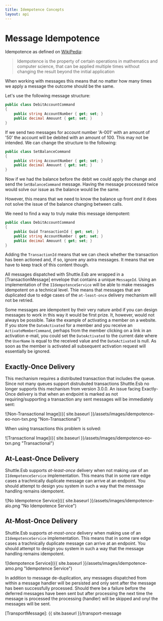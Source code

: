 ```yaml
---
title: Idempotence Concepts
layout: api
---
```

# Message Idempotence

Idempotence as defined on [WikiPedia](https://en.wikipedia.org/wiki/Idempotence):

> Idempotence is the property of certain operations in mathematics and computer science, that can be applied multiple times without changing the result beyond the initial application

When working with messages this means that no matter how many times we apply a message the outcome should be the same.

Let's use the following message structure:

``` c#
public class DebitAccountCommand
{
	public string AccountNumber { get; set; }
	public decimal Amouunt { get; set; }
}
```

If we send two messages for account number 'A-001' with an amount of '50' the account will be debited with an amount of 100.  This may not be intended.  We can change the structure to the following:

``` c#
public class SetBalanceCommand
{
	public string AccountNumber { get; set; }
	public decimal Amouunt { get; set; }
}
```

Now if we had the balance before the debit we could apply the change and send the `SetBalanceCommand` message.  Having the message processed twice would solve our issue as the balance would be the same.

However, this means that we need to know the balance up front *and* it does not solve the issue of the balance changing between calls.

We need to find a way to truly make this message idempotent:

``` c#
public class DebitAccountCommand
{
	public Guid TransactionId { get; set; }
	public string AccountNumber { get; set; }
	public decimal Amouunt { get; set; }
}
```

Adding the `TransactionId` means that we can check whether the transaction has been actioned and, if so, ignore any axtra messages.  It means that we have to keep track of this content though.

All messages dispatched with Shuttle.Esb are wrapped in a [TransactionMessage] envelope that contains a unique `MessageId`.  Using an implementation of the `IIdempotenceService` will be able to make messages idempotent on a technical level.  Thie means that messages that are duplicated due to edge cases of the `at-least-once` delivery mechanism will not be retried.

Some messages are idempotent by their very nature anbd if you can design messages to work in this way it would be first prize.  It, however, would not always be possible.  Take the example of activating a member on a website.  If you store the `DateActivated` for a member and you receive an `ActivateMemberCommand`, perhaps from the member clicking on a link in an activation e-mail, you could set the `DateActivated` to the current date where the `UserName` is equal to the received value and the `DateActivated` is null.  As soon as the member is activated all subsequent activation request will essentially be ignored.

## Exactly-Once Delivery

This mechanism requires a distributed transaction that includes the queue.  Since not many queues support distrubuted transactions Shuttle.Esb no longer supports this mechanism from version 3.0.0.  An issue facing Exactly-Once delivery is that when an endpoint is marked as not requiring/supporting a transaction any sent messages will be immediately sent:

![Non-Transactional Image]({{ site.baseurl }}/assets/images/idempotence-eo-non-txn.png "Non-Transactional")

When using transactions this problem is solved:

![Transactional Image]({{ site.baseurl }}/assets/images/idempotence-eo-txn.png "Transactional")

## At-Least-Once Delivery

Shuttle.Esb supports *at-least-once* delivery when not making use of an `IIdempotenceService` implementation.  This means that in some rare edge cases a trachnically duplicate message can arrive at an endpoint.  You should attempt to design you system in such a way that the message handling remains idempotent.

![No Idempotence Service]({{ site.baseurl }}/assets/images/idempotence-alo.png "No Idempotence Service")

## At-Most-Once Delivery

Shuttle.Esb supports *at-most-once* delivery when making use of an `IIdempotenceService` implementation.  This means that in some rare edge cases a trachnically duplicate message can arrive at an endpoint.  You should attempt to design you system in such a way that the message handling remains idempotent.

![Idempotence Service]({{ site.baseurl }}/assets/images/idempotence-amo.png "Idempotence Service")

In addition to message de-duplication, any messages dispatched from within a message handler will be persisted and only sent after the message has been successfully processed.  Should there be a failure before the deferred messages have been sent but after processing the next time the message is processed the processing (handler) will be skipped and onyl the messages will be sent.

[TransportMessage]: {{ site.baseurl }}/transport-message

